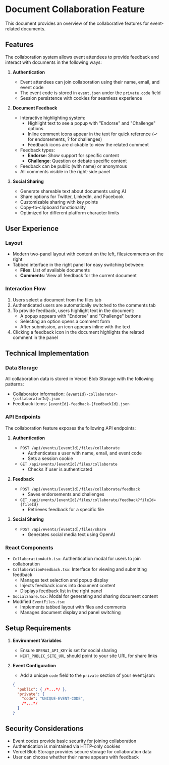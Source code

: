 # Document Collaboration Feature

This document provides an overview of the collaborative features for event-related documents.

## Features

The collaboration system allows event attendees to provide feedback and interact with documents in the following ways:

1. **Authentication**
   - Event attendees can join collaboration using their name, email, and event code
   - The event code is stored in `event.json` under the `private.code` field
   - Session persistence with cookies for seamless experience

2. **Document Feedback**
   - Interactive highlighting system:
     - Highlight text to see a popup with "Endorse" and "Challenge" options
     - Inline comment icons appear in the text for quick reference (✓ for endorsements, ? for challenges) 
     - Feedback icons are clickable to view the related comment
   - Feedback types:
     - **Endorse**: Show support for specific content
     - **Challenge**: Question or debate specific content
   - Feedback can be public (with name) or anonymous
   - All comments visible in the right-side panel

3. **Social Sharing**
   - Generate shareable text about documents using AI
   - Share options for Twitter, LinkedIn, and Facebook
   - Customizable sharing with key points
   - Copy-to-clipboard functionality
   - Optimized for different platform character limits

## User Experience

### Layout
- Modern two-panel layout with content on the left, files/comments on the right
- Tabbed interface in the right panel for easy switching between:
  - **Files**: List of available documents
  - **Comments**: View all feedback for the current document

### Interaction Flow
1. Users select a document from the files tab
2. Authenticated users are automatically switched to the comments tab
3. To provide feedback, users highlight text in the document:
   - A popup appears with "Endorse" and "Challenge" buttons
   - Selecting an option opens a comment form
   - After submission, an icon appears inline with the text
4. Clicking a feedback icon in the document highlights the related comment in the panel

## Technical Implementation

### Data Storage

All collaboration data is stored in Vercel Blob Storage with the following patterns:

- Collaborator information: `{eventId}-collaborator-{collaboratorId}.json`
- Feedback items: `{eventId}-feedback-{feedbackId}.json`

### API Endpoints

The collaboration feature exposes the following API endpoints:

1. **Authentication**
   - `POST /api/events/[eventId]/files/collaborate`
     - Authenticates a user with name, email, and event code
     - Sets a session cookie
   - `GET /api/events/[eventId]/files/collaborate`
     - Checks if user is authenticated

2. **Feedback**
   - `POST /api/events/[eventId]/files/collaborate/feedback`
     - Saves endorsements and challenges
   - `GET /api/events/[eventId]/files/collaborate/feedback?fileId={fileId}`
     - Retrieves feedback for a specific file

3. **Social Sharing**
   - `POST /api/events/[eventId]/files/share`
     - Generates social media text using OpenAI

### React Components

- `CollaborationAuth.tsx`: Authentication modal for users to join collaboration
- `CollaborationFeedback.tsx`: Interface for viewing and submitting feedback
  - Manages text selection and popup display
  - Injects feedback icons into document content
  - Displays feedback list in the right panel
- `SocialShare.tsx`: Modal for generating and sharing document content
- Modified `EventFiles.tsx`: 
  - Implements tabbed layout with files and comments
  - Manages document display and panel switching

## Setup Requirements

1. **Environment Variables**
   - Ensure `OPENAI_API_KEY` is set for social sharing
   - `NEXT_PUBLIC_SITE_URL` should point to your site URL for share links

2. **Event Configuration**
   - Add a unique `code` field to the `private` section of your event.json:
   ```json
   {
     "public": { /*...*/ },
     "private": {
       "code": "UNIQUE-EVENT-CODE",
       /*...*/
     }
   }
   ```

## Security Considerations

- Event codes provide basic security for joining collaboration
- Authentication is maintained via HTTP-only cookies
- Vercel Blob Storage provides secure storage for collaboration data
- User can choose whether their name appears with feedback 